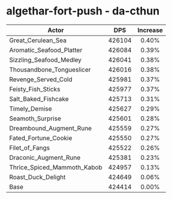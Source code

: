 # algethar-fort-push - da-cthun
| Actor | DPS | Increase |
|---|:---:|:---:|
|Great_Cerulean_Sea|426104|0.40%|
|Aromatic_Seafood_Platter|426084|0.39%|
|Sizzling_Seafood_Medley|426041|0.38%|
|Thousandbone_Tongueslicer|426016|0.38%|
|Revenge_Served_Cold|425981|0.37%|
|Feisty_Fish_Sticks|425977|0.37%|
|Salt_Baked_Fishcake|425713|0.31%|
|Timely_Demise|425627|0.29%|
|Seamoth_Surprise|425601|0.28%|
|Dreambound_Augment_Rune|425559|0.27%|
|Fated_Fortune_Cookie|425550|0.27%|
|Filet_of_Fangs|425522|0.26%|
|Draconic_Augment_Rune|425381|0.23%|
|Thrice_Spiced_Mammoth_Kabob|424957|0.13%|
|Roast_Duck_Delight|424649|0.06%|
|Base|424414|0.00%|
